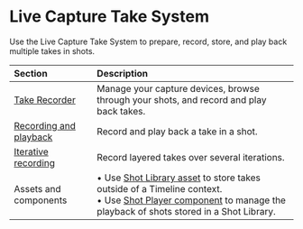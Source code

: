# Live Capture Take System

Use the Live Capture Take System to prepare, record, store, and play back multiple takes in shots.

| Section | Description |
|:---|:---|
| [Take Recorder](ref-window-take-recorder.md) | Manage your capture devices, browse through your shots, and record and play back takes. |
| [Recording and playback](take-system-recording.md)| Record and play back a take in a shot. |
| [Iterative recording](take-system-iterative-recording.md) | Record layered takes over several iterations. |
| Assets and components | • Use [Shot Library asset](ref-asset-shot-library.md) to store takes outside of a Timeline context.<br />• Use [Shot Player component](ref-component-shot-player.md) to manage the playback of shots stored in a Shot Library. |
